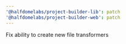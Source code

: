 ```yaml
---
'@halfdomelabs/project-builder-lib': patch
'@halfdomelabs/project-builder-web': patch
---
```


Fix ability to create new file transformers

